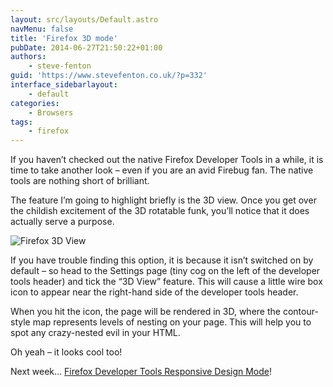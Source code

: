 ```yaml
---
layout: src/layouts/Default.astro
navMenu: false
title: 'Firefox 3D mode'
pubDate: 2014-06-27T21:50:22+01:00
authors:
    - steve-fenton
guid: 'https://www.stevefenton.co.uk/?p=332'
interface_sidebarlayout:
    - default
categories:
    - Browsers
tags:
    - firefox
---
```


If you haven’t checked out the native Firefox Developer Tools in a while, it is time to take another look – even if you are an avid Firebug fan. The native tools are nothing short of brilliant.

The feature I’m going to highlight briefly is the 3D view. Once you get over the childish excitement of the 3D rotatable funk, you’ll notice that it does actually serve a purpose.

![Firefox 3D View](/img/2015/07/firefox-3d-view.jpg)

If you have trouble finding this option, it is because it isn’t switched on by default – so head to the Settings page (tiny cog on the left of the developer tools header) and tick the “3D View” feature. This will cause a little wire box icon to appear near the right-hand side of the developer tools header.

When you hit the icon, the page will be rendered in 3D, where the contour-style map represents levels of nesting on your page. This will help you to spot any crazy-nested evil in your HTML.

Oh yeah – it looks cool too!

Next week… [Firefox Developer Tools Responsive Design Mode](/Content/Blog/Date/201406/Blog/Firefox-Responsive-Mode/)!